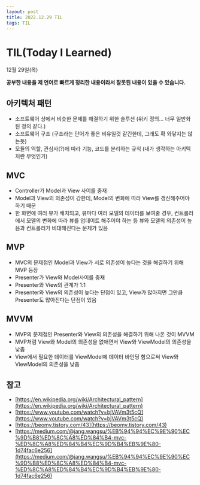 ```yaml
---
layout: post
title: 2022.12.29 TIL
tags: TIL
---
```

# TIL(Today I Learned)

12월 29일(목)

**공부한 내용을 제 언어로 빠르게 정리한 내용이라서 잘못된 내용이 있을 수 있습니다.**

## 아키텍처 패턴
- 소프트웨어 상에서 비슷한 문제를 해결하기 위한 솔루션 (위키 정의... 너무 일반화된 정의 같다.)
- 소프트웨어 구조 (구조라는 단어가 좋은 비유일것 같긴한데, 그래도 확 와닿지는 않는듯)
- 모듈의 역할, 관심사(?)에 따라 기능, 코드를 분리하는 규칙 (내가 생각하는 아키텍처란 무엇인가)

## MVC
- Controller가 Model과 View 사이를 중재
- Model과 View의 의존성이 강한데, Model의 변화에 따라 View를 갱신해주어야 하기 때문
- 한 화면에 여러 뷰가 배치되고, 뷰마다 여러 모델의 데이터를 보여줄 경우, 컨트롤러에서 모델의 변화에 따라 뷰를 업데이트 해주어야 하는 등 뷰와 모델의 의존성이 높음과 컨트롤러가 비대해진다는 문제가 있음

## MVP
- MVC의 문제점인 Model과 View가 서로 의존성이 높다는 것을 해결하기 위해 MVP 등장
- Presenter가 View와 Model사이를 중재
- Presenter와 View의 관계가 1:1
- Presenter와 View의 의존성이 높다는 단점이 있고, View가 많아지면 그만큼 Presenter도 많아진다는 단점이 있음

## MVVM
- MVP의 문제점인 Presenter와 View의 의존성을 해결하기 위해 나온 것이 MVVM
- MVP처럼 View와 Model의 의존성을 없애면서 View와 ViewModel의 의존성을 낮춤
- View에서 필요한 데이터를 ViewModel에 데이터 바인딩 함으로써 View와 ViewModel의 의존성을 낮춤

## 참고
- [https://en.wikipedia.org/wiki/Architectural_pattern](https://en.wikipedia.org/wiki/Architectural_pattern)
- [https://www.youtube.com/watch?v=bjVAVm3t5cQ](https://www.youtube.com/watch?v=bjVAVm3t5cQ)
- [https://beomy.tistory.com/43](https://beomy.tistory.com/43)
- [https://medium.com/@jang.wangsu/%EB%94%94%EC%9E%90%EC%9D%B8%ED%8C%A8%ED%84%B4-mvc-%ED%8C%A8%ED%84%B4%EC%9D%B4%EB%9E%80-1d74fac6e256](https://medium.com/@jang.wangsu/%EB%94%94%EC%9E%90%EC%9D%B8%ED%8C%A8%ED%84%B4-mvc-%ED%8C%A8%ED%84%B4%EC%9D%B4%EB%9E%80-1d74fac6e256)
